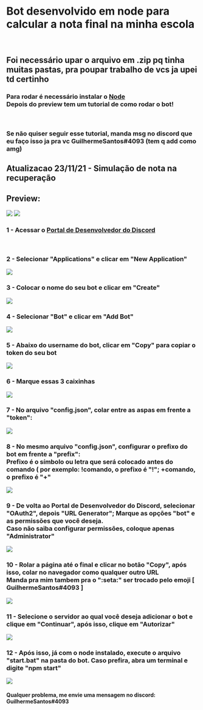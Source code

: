 <h1>Bot desenvolvido em node para calcular a nota final na minha escola</h1><br>

<h2>Foi necessário upar o arquivo em .zip pq tinha muitas pastas, pra poupar trabalho de vcs ja upei td certinho</h2>
<h3>Para rodar é necessário instalar o <a href="https://nodejs.org/en/download/">Node</a><br>Depois do preview tem um tutorial de como rodar o bot!</h3><br>
<h3>Se não quiser seguir esse tutorial, manda msg no discord que eu faço isso ja pra vc <strong>GuilhermeSantos#4093 (tem q add como amg)</strong></h3>

<h2>Atualizacao 23/11/21 - Simulação de nota na recuperação</h2>

<h2> Preview: </h2>
<img src="https://media.discordapp.net/attachments/881703499556085761/911834888490078238/unknown.png">
<img src="https://media.discordapp.net/attachments/881703499556085761/911834980362096640/unknown.png">

<h3> 1 - Acessar o <a href="https://discord.com/developers/applications">Portal de Desenvolvedor do Discord<a></h3><br>
<h3> 2 - Selecionar "Applications" e clicar em "New Application"</h3>
<img src="https://media.discordapp.net/attachments/881703499556085761/911828997141315594/unknown.png">
<h3> 3 - Colocar o nome do seu bot e clicar em "Create"</h3>
<img src="https://media.discordapp.net/attachments/881703499556085761/911830044706472046/unknown.png">
<h3> 4 - Selecionar "Bot" e clicar em "Add Bot"</h3>
<img src="https://media.discordapp.net/attachments/881703499556085761/911830044912013372/unknown.png">
<h3> 5 - Abaixo do username do bot, clicar em "Copy" para copiar o token do seu bot</h3>
<img src="https://media.discordapp.net/attachments/881703499556085761/911830045255938088/unknown.png">
<h3> 6 - Marque essas 3 caixinhas </h3>
<img src="https://media.discordapp.net/attachments/881703499556085761/911835245299519528/unknown.png">
<h3> 7 - No arquivo "config.json", colar entre as aspas em frente a "token": </h3>
<img src="https://media.discordapp.net/attachments/881703499556085761/911830045486628924/unknown.png">
<h3> 8 - No mesmo arquivo "config.json", configurar o prefixo do bot em frente a "prefix": <br>Prefixo é o símbolo ou letra que será colocado antes do comando ( por exemplo: !comando, o prefixo é "!"; +comando, o prefixo é "+"</h3>
<img src="https://media.discordapp.net/attachments/881703499556085761/911830045717303356/unknown.png">
<h3> 9 - De volta ao Portal de Desenvolvedor do Discord, selecionar "OAuth2", depois "URL Generator"; Marque as opções "bot" e as permissões que você deseja.<br>Caso não saiba configurar permissões, coloque apenas "Administrator"</h3>
<img src="https://media.discordapp.net/attachments/881703499556085761/911830045943824424/unknown.png">
<h3> 10 - Rolar a página até o final e clicar no botão "Copy", após isso, colar no navegador como qualquer outro URL <br>Manda pra mim tambem pra o ":seta:" ser trocado pelo emoji [ GuilhermeSantos#4093 ]</h3>
<img src="https://media.discordapp.net/attachments/881703499556085761/911830046178693150/unknown.png">
<h3> 11 - Selecione o servidor ao qual você deseja adicionar o bot e clique em "Continuar", após isso, clique em "Autorizar"</h3>
<img src="https://media.discordapp.net/attachments/881703499556085761/911830046400995348/unknown.png">
<h3> 12 - Após isso, já com o node instalado, execute o arquivo "start.bat" na pasta do bot. Caso prefira, abra um terminal e digite "npm start"</h3>
<img src="https://media.discordapp.net/attachments/881703499556085761/911830046610690169/unknown.png"><br>
<h4> Qualquer problema, me envie uma mensagem no discord: <strong>GuilhermeSantos#4093</strong><h4>
